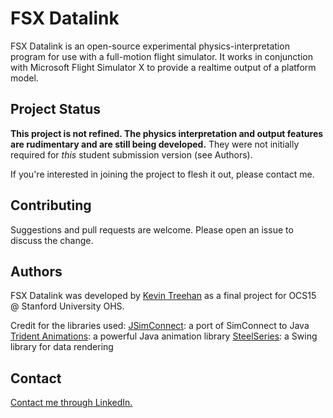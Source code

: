 # FSX Datalink

FSX Datalink is an open-source experimental physics-interpretation program for use with a full-motion flight simulator. It works in conjunction with Microsoft Flight Simulator X to provide a realtime output of a platform model.

## Project Status

 **This project is not refined. The physics interpretation and output features are rudimentary and are still being developed.** They were not initially required for *this* student submission version (see Authors). 

If you're interested in joining the project to flesh it out, please contact me.

## Contributing
Suggestions and pull requests are welcome. Please open an issue to discuss the change.

## Authors
FSX Datalink was developed by [Kevin Treehan](kevin.treehan.com) as a final project for OCS15 @ Stanford University OHS.

Credit for the libraries used:
[JSimConnect](https://github.com/mharj/jsimconnect): a port of SimConnect to Java
[Trident Animations](https://github.com/kirill-grouchnikov/radiance): a powerful Java animation library
[SteelSeries](https://github.com/HanSolo/SteelSeries-Swing): a Swing library for data rendering

## Contact
[Contact me through LinkedIn.](linkedin.com/in/kevintreehan/)
